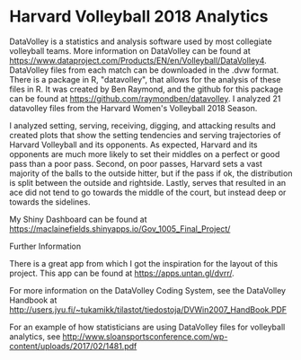 # Harvard Volleyball 2018 Analytics

DataVolley is a statistics and analysis software used by most collegiate volleyball teams. More information on DataVolley can be found at https://www.dataproject.com/Products/EN/en/Volleyball/DataVolley4. DataVolley files from each match can be downloaded in the .dvw format. There is a package in R, "datavolley", that allows for the analysis of these files in R. It was created by Ben Raymond, and the github for this package can be found at https://github.com/raymondben/datavolley. I analyzed 21 datavolley files from the Harvard Women's Volleyball 2018 Season. 

I analyzed setting, serving, receiving, digging, and attacking results and created plots that show the setting tendencies and serving trajectories of Harvard Volleyball and its opponents. As expected, Harvard and its opponents are much more likely to set their middles on a perfect or good pass than a poor pass. Second, on poor passes, Harvard sets a vast majority of the balls to the outside hitter, but if the pass if ok, the distribution is split between the outside and rightside. Lastly, serves that resulted in an ace did not tend to go towards the middle of the court, but instead deep or towards the sidelines. 

My Shiny Dashboard can be found at https://maclainefields.shinyapps.io/Gov_1005_Final_Project/

Further Information 

There is a great app from which I got the inspiration for the layout of this project. This app can be found at https://apps.untan.gl/dvrr/.  

For more information on the DataVolley Coding System, see the DataVolley Handbook at http://users.jyu.fi/~tukamikk/tilastot/tiedostoja/DVWin2007_HandBook.PDF

For an example of how statisticians are using DataVolley files for volleyball analytics, see http://www.sloansportsconference.com/wp-content/uploads/2017/02/1481.pdf
